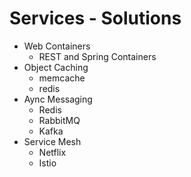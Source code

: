 # Services - Solutions
- Web Containers
  - REST and Spring Containers
- Object Caching
  - memcache
  - redis
- Aync Messaging
  - Redis
  - RabbitMQ
  - Kafka
- Service Mesh
  - Netflix
  - Istio

